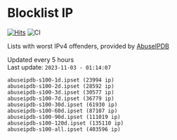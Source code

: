 # Blocklist IP

[![Hits](https://hits.seeyoufarm.com/api/count/incr/badge.svg?url=https%3A%2F%2Fgithub.com%2Fborestad%2Fblocklist-ip%2F&count_bg=%2379C83D&title_bg=%23555555&icon=&icon_color=%23E7E7E7&title=hits&edge_flat=false)](https://hits.seeyoufarm.com)  ![CI](https://img.shields.io/github/workflow/status/borestad/blocklist-ip/CI?style=flat-square)

Lists with worst IPv4 offenders, provided by [AbuseIPDB](https://www.abuseipdb.com/)

<!-- FOOTER-PLACEHOLDER -->
Updated every 5 hours<br>
Last update: `2023-11-03 - 01:14:07`
```
abuseipdb-s100-1d.ipset (23994 ip)
abuseipdb-s100-2d.ipset (28592 ip)
abuseipdb-s100-3d.ipset (30577 ip)
abuseipdb-s100-7d.ipset (36779 ip)
abuseipdb-s100-30d.ipset (61930 ip)
abuseipdb-s100-60d.ipset (87107 ip)
abuseipdb-s100-90d.ipset (111019 ip)
abuseipdb-s100-120d.ipset (135110 ip)
abuseipdb-s100-all.ipset (403596 ip)
```
